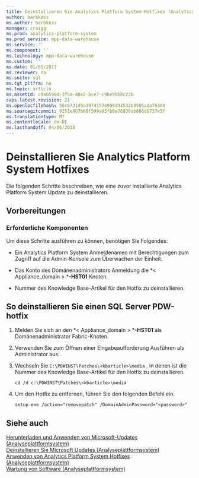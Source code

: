 ```yaml
---
title: Deinstallieren Sie Analytics Platform System Hotfixes (Analytics Platform System)
author: barbkess
ms.author: barbkess
manager: craigg
ms.prod: analytics-platform-system
ms.prod_service: mpp-data-warehouse
ms.service: ''
ms.component: ''
ms.technology: mpp-data-warehouse
ms.custom: ''
ms.date: 01/05/2017
ms.reviewer: na
ms.suite: sql
ms.tgt_pltfrm: na
ms.topic: article
ms.assetid: c9ab596d-3f5a-48e2-bce7-c9be99b8c23b
caps.latest.revision: 21
ms.openlocfilehash: 56c6731d5a39741574999d94532b9505adaf6380
ms.sourcegitcommit: 9351e8b7b68f599a95fb8e76930ab886db737e5f
ms.translationtype: MT
ms.contentlocale: de-DE
ms.lasthandoff: 04/06/2018
---
```

# <a name="uninstall-analytics-platform-system-hotfixes"></a>Deinstallieren Sie Analytics Platform System Hotfixes
Die folgenden Schritte beschreiben, wie eine zuvor installierte Analytics Platform System Update zu deinstallieren.  
  
## <a name="before-you-begin"></a>Vorbereitungen  
  
### <a name="prerequisites"></a>Erforderliche Komponenten  
Um diese Schritte ausführen zu können, benötigen Sie Folgendes:  
  
-   Ein Analytics Platform System Anmeldenamen mit Berechtigungen zum Zugriff auf die Admin-Konsole zum Überwachen der Einheit.  
  
-   Das Konto des Domänenadministrators Anmeldung die *< Appliance_domain > ***-HST01** Knoten.  
  
-   Nummer des Knowledge Base-Artikel für den Hotfix zu deinstallieren.  
  
## <a name="HowToUninstallPDW"></a>So deinstallieren Sie einen SQL Server PDW-hotfix  
  
1.  Melden Sie sich an den *< Appliance_domain > ***-HST01** als Domänenadministrator Fabric-Knoten.  
  
2.  Verwenden Sie zum Öffnen einer Eingabeaufforderung Ausführen als Administrator aus.  
  
3.  Wechseln Sie `C:\PDWINST\Patches\<kbarticle>\media` , in denen *<kbarticle>* ist die Nummer des Knowledge Base-Artikel für den Hotfix zu deinstallieren.  
  
    ```  
    cd /d c:\PDWINST\Patches\<kbarticle>\media  
    ```  
  
4.  Um den Hotfix zu entfernen, führen Sie den folgenden Befehl ein.  
  
    ```  
    setup.exe /action="removepatch" /DomainAdminPassword="<password>"  
    ```  
  
## <a name="see-also"></a>Siehe auch  
[Herunterladen und Anwenden von Microsoft-Updates &#40;Analyseplattformsystem&#41;](download-and-apply-microsoft-updates.md)  
[Deinstallieren Sie Microsoft Updates &#40;Analyseplattformsystem&#41;](uninstall-microsoft-updates.md)  
[Anwenden von Analytics Platform System Hotfixes &#40;Analyseplattformsystem&#41;](apply-analytics-platform-system-hotfixes.md)  
[Wartung von Software &#40;Analyseplattformsystem&#41;](software-servicing.md)  
  
